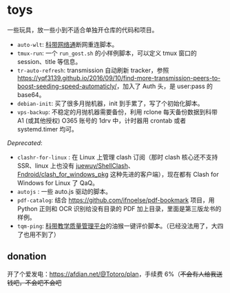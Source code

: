 # toys

一些玩具，放一些小到不适合单独开仓库的代码和项目。

- `auto-wlt`: [科带网络通](http://wlt.ustc.edu.cn/)断网重连脚本。
- `tmux-run`: 一个 `run_gost.sh` 的小样例脚本，可以定义 tmux 窗口的 session、title 等信息。
- `tr-auto-refresh`: transmission 自动刷新 tracker，参照 <https://yqf3139.github.io/2016/09/10/find-more-transmission-peers-to-boost-seeding-speed-automaticly/>，加入了 Auth 头，是 user:pass 的 base64。
- `debian-init`: 买了很多月抛机器，init 到手累了，写了个初始化脚本。
- `vps-backup`: 不稳定的月抛机器需要备份，利用 rclone 每天备份数据到科带 A1 (或其他授权) O365 账号的 1drv 中，计时器用 crontab 或者 systemd.timer 均可。

_Deprecated_:

- `clashr-for-linux` : 在 Linux 上管理 clash 订阅（那时 clash 核心还不支持 SSR、linux 上也没有 [juewuy/ShellClash](https://github.com/juewuy/ShellClash)、[Fndroid/clash_for_windows_pkg](https://github.com/Fndroid/clash_for_windows_pkg) 这种先进的客户端），现在都有 Clash for Windows for Linux 了 QaQ。
- `autojs` : 一些 auto.js 驱动的脚本。
- `pdf-catalog`: 结合 <https://github.com/ifnoelse/pdf-bookmark> 项目，用 Python 正则和 OCR 识别给没有目录的 PDF 加上目录，里面是第三版龙书的样例。
- `tqm-ping`: [科带教学质量管理平台](https://tqm.ustc.edu.cn/)的油猴一键评价脚本。（已经没法用了，大四了也用不到了）

## donation

开了个爱发电：<https://afdian.net/@Totoro/plan>，手续费 6%（~~不会有人给我送钱吧，不会吧不会吧~~
